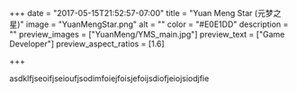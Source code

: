 +++
date = "2017-05-15T21:52:57-07:00"
title = "Yuan Meng Star (元梦之星)"
image = "YuanMengStar.png"
alt = ""
color = "#E0E1DD"
description = ""
preview_images = ["YuanMeng/YMS_main.jpg"]
preview_text = ["Game Developer"]
preview_aspect_ratios = [1.6]

+++



asdklfjseoifjseioufjsodimfoiejfoisjefoijsdiofjeiojsiodjfie
